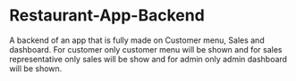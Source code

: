# Restaurant-App-Backend
A backend of an app that is fully made on Customer menu, Sales and dashboard. For customer only customer menu will be shown and for sales representative only sales will be show and for admin only admin dashboard will be shown.
